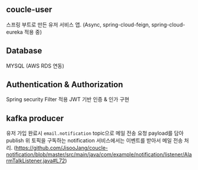 ## coucle-user
스프링 부트로 만든 유저 서비스 앱. 
(Async, spring-cloud-feign, spring-cloud-eureka 적용 중)

## Database
MYSQL (AWS RDS 연동)

## Authentication & Authorization
Spring security Filter 적용
JWT 기반 인증 & 인가 구현

## kafka producer
유저 가입 완료시 `email.notification` topic으로 메일 전송 요청 payload를 담아 publish
위 토픽을 구독하는 notification 서비스에서는 이벤트를 받아서 메일 전송 처리.
(https://github.com/JisooJang/coucle-notification/blob/master/src/main/java/com/example/notification/listener/AlarmTalkListener.java#L72)